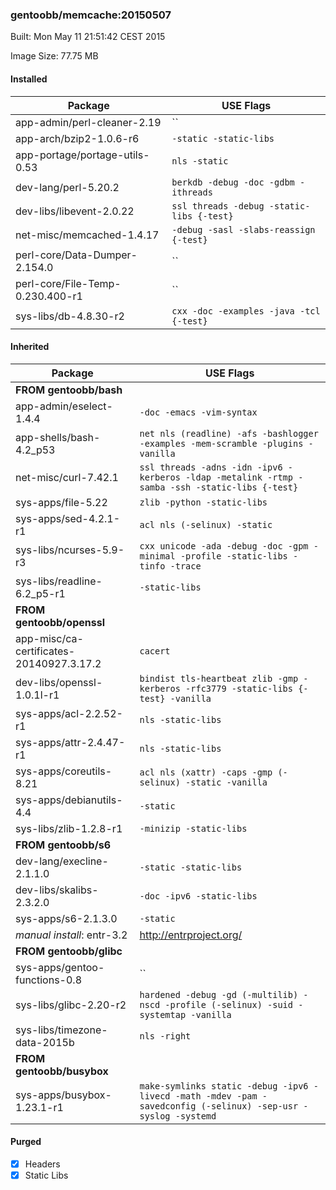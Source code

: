### gentoobb/memcache:20150507
Built: Mon May 11 21:51:42 CEST 2015

Image Size: 77.75 MB
#### Installed
Package | USE Flags
--------|----------
app-admin/perl-cleaner-2.19 | ``
app-arch/bzip2-1.0.6-r6 | `-static -static-libs`
app-portage/portage-utils-0.53 | `nls -static`
dev-lang/perl-5.20.2 | `berkdb -debug -doc -gdbm -ithreads`
dev-libs/libevent-2.0.22 | `ssl threads -debug -static-libs {-test}`
net-misc/memcached-1.4.17 | `-debug -sasl -slabs-reassign {-test}`
perl-core/Data-Dumper-2.154.0 | ``
perl-core/File-Temp-0.230.400-r1 | ``
sys-libs/db-4.8.30-r2 | `cxx -doc -examples -java -tcl {-test}`
#### Inherited
Package | USE Flags
--------|----------
**FROM gentoobb/bash** |
app-admin/eselect-1.4.4 | `-doc -emacs -vim-syntax`
app-shells/bash-4.2_p53 | `net nls (readline) -afs -bashlogger -examples -mem-scramble -plugins -vanilla`
net-misc/curl-7.42.1 | `ssl threads -adns -idn -ipv6 -kerberos -ldap -metalink -rtmp -samba -ssh -static-libs {-test}`
sys-apps/file-5.22 | `zlib -python -static-libs`
sys-apps/sed-4.2.1-r1 | `acl nls (-selinux) -static`
sys-libs/ncurses-5.9-r3 | `cxx unicode -ada -debug -doc -gpm -minimal -profile -static-libs -tinfo -trace`
sys-libs/readline-6.2_p5-r1 | `-static-libs`
**FROM gentoobb/openssl** |
app-misc/ca-certificates-20140927.3.17.2 | `cacert`
dev-libs/openssl-1.0.1l-r1 | `bindist tls-heartbeat zlib -gmp -kerberos -rfc3779 -static-libs {-test} -vanilla`
sys-apps/acl-2.2.52-r1 | `nls -static-libs`
sys-apps/attr-2.4.47-r1 | `nls -static-libs`
sys-apps/coreutils-8.21 | `acl nls (xattr) -caps -gmp (-selinux) -static -vanilla`
sys-apps/debianutils-4.4 | `-static`
sys-libs/zlib-1.2.8-r1 | `-minizip -static-libs`
**FROM gentoobb/s6** |
dev-lang/execline-2.1.1.0 | `-static -static-libs`
dev-libs/skalibs-2.3.2.0 | `-doc -ipv6 -static-libs`
sys-apps/s6-2.1.3.0 | `-static`
*manual install*: entr-3.2 | http://entrproject.org/
**FROM gentoobb/glibc** |
sys-apps/gentoo-functions-0.8 | ``
sys-libs/glibc-2.20-r2 | `hardened -debug -gd (-multilib) -nscd -profile (-selinux) -suid -systemtap -vanilla`
sys-libs/timezone-data-2015b | `nls -right`
**FROM gentoobb/busybox** |
sys-apps/busybox-1.23.1-r1 | `make-symlinks static -debug -ipv6 -livecd -math -mdev -pam -savedconfig (-selinux) -sep-usr -syslog -systemd`
#### Purged
- [x] Headers
- [x] Static Libs
